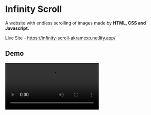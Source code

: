 
# Infinity Scroll

A website with endless scrolling of images made by **HTML, CSS and Javascript.**

Live Site - https://infinity-scroll-akramexp.netlify.app/



## Demo

![Demo](https://github.com/AkramExp/Infinity-Scroll/blob/main/demo%20video/demo.webm)
